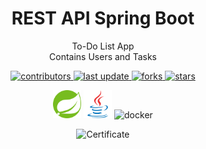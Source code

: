 <div align="center">
  <h1>REST API Spring Boot</h1>
  
  <p>
    To-Do List App <br/>
    Contains Users and Tasks
  </p>
  <p>
  <a href="https://github.com/edegan-furb/Rocketseat-Java/graphs/contributors">
    <img src="https://img.shields.io/github/contributors/edegan-furb/Rocketseat-Java" alt="contributors" />
  </a>
  <a href="">
    <img src="https://img.shields.io/github/last-commit/edegan-furb/Rocketseat-Java" alt="last update" />
  </a>
  <a href="https://github.com/edegan-furb/Rocketseat-Java/network/members">
    <img src="https://img.shields.io/github/forks/edegan-furb/Rocketseat-Java" alt="forks" />
  </a>
  <a href="https://github.com/edegan-furb/Rocketseat-Java/stargazers">
    <img src="https://img.shields.io/github/stars/edegan-furb/Rocketseat-Java" alt="stars" />
  </a>
</p>
<p>
 <img src="https://github.com/devicons/devicon/blob/master/icons/spring/spring-original.svg" title="Spring" alt="Spring" width="45" height="45"/>
 <img src="https://github.com/devicons/devicon/blob/master/icons/java/java-original.svg" title="java" alt="java" width="45" height="45"/>
 <img src="https://github.com/devicons/devicon/blob/master/icons/docker/docker-original-woodmark.svg" title="docker" alt="docker" width="45" height="45"/>
</p>
<p>
  <img src="https://github.com/edegan-furb/RocketSeat-ToDoList/blob/main/certificate.png" title="Certificate" alt="Certificate" width="600" height="372"/>
</p>
</div>

